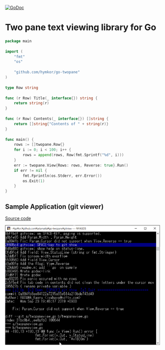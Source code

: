 [![GoDoc](https://godoc.org/github.com/hymkor/go-twopane?status.svg)](https://godoc.org/github.com/hymkor/go-twopane)

Two pane text viewing library for Go
===================================

```go
package main

import (
    "fmt"
    "os"

    "github.com/hymkor/go-twopane"
)

type Row string

func (r Row) Title(_ interface{}) string {
    return string(r)
}

func (r Row) Contents(_ interface{}) []string {
    return []string{"Contents of " + string(r)}
}

func main() {
    rows := []twopane.Row{}
    for i := 0; i < 100; i++ {
        rows = append(rows, Row(fmt.Sprintf("%d", i)))
    }
    err := twopane.View{Rows: rows, Reverse: true}.Run()
    if err != nil {
        fmt.Fprintln(os.Stderr, err.Error())
        os.Exit(1)
    }
}
```

Sample Application (git viewer)
-------------------------------

[Source code](./gitview/main.go)

<img src="./demo.gif" alt="DEMO ANIMATION" />

